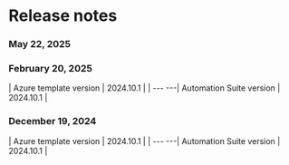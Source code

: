 ﻿# Release notes


### May 22, 2025




### February 20, 2025

| Azure template version | 2024.10.1 |
| --- ---| Automation Suite version | 2024.10.1 |


### December 19, 2024

| Azure template version | 2024.10.1 |
| --- ---| Automation Suite version | 2024.10.1 |

